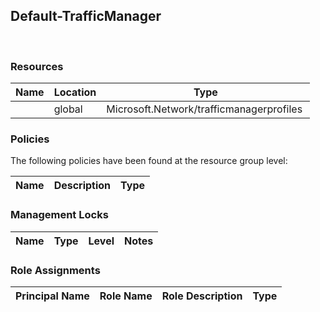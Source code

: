 
## Default-TrafficManager 
 
### Resources


| Name | Location | Type |
| --- | --- | --- |
|   | global  | Microsoft.Network/trafficmanagerprofiles  |

### Policies
The following policies have been found at the resource group level: 

| Name | Description | Type |
| --- | --- | --- |

### Management Locks


| Name | Type | Level | Notes |
| --- | --- | --- | --- |

### Role Assignments


| Principal Name | Role Name | Role Description | Type |
| --- | --- | --- | --- |
